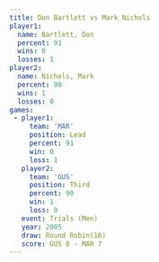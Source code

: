 ```yaml
---
title: Don Bartlett vs Mark Nichols
player1:             
  name: Bartlett, Don
  percent: 91        
  wins: 0            
  losses: 1          
player2:             
  name: Nichols, Mark
  percent: 90        
  wins: 1            
  losses: 0          
games:
 - player1:        
     team: 'MAR'   
     position: Lead
     percent: 91   
     win: 0        
     loss: 1       
   player2:         
     team: 'GUS'    
     position: Third
     percent: 90    
     win: 1         
     loss: 0        
   event: Trials (Men)  
   year: 2005           
   draw: Round Robin(16)
   score: GUS 8 - MAR 7 
---
```

